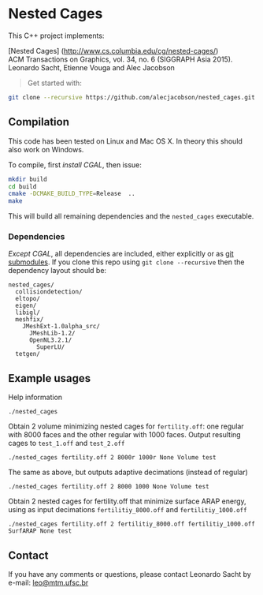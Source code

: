 # Nested Cages 

This C++ project implements:

[Nested Cages] (http://www.cs.columbia.edu/cg/nested-cages/)  
ACM Transactions on Graphics, vol. 34, no. 6 (SIGGRAPH Asia 2015).  
Leonardo Sacht, Etienne Vouga and Alec Jacobson

> Get started with:
>
```bash
git clone --recursive https://github.com/alecjacobson/nested_cages.git
```

## Compilation

This code has been tested on Linux and Mac OS X. In theory this should also
work on Windows.

To compile, first _install CGAL_, then issue:

```bash
mkdir build
cd build
cmake -DCMAKE_BUILD_TYPE=Release  ..
make
```

This will build all remaining dependencies and the `nested_cages` executable.

### Dependencies

_Except CGAL_, all dependencies are included, either explicitly or as [git
submodules](https://git-scm.com/docs/git-submodule). If you clone this repo
using `git clone --recursive` then the dependency layout should be:

    nested_cages/
      collisiondetection/
      eltopo/
      eigen/
      libigl/
      meshfix/
        JMeshExt-1.0alpha_src/
          JMeshLib-1.2/
          OpenNL3.2.1/
            SuperLU/
      tetgen/


## Example usages

Help information

    ./nested_cages

Obtain 2 volume minimizing nested cages for `fertility.off`: one regular with
8000 faces and the other regular with 1000 faces. Output resulting cages to
`test_1.off` and `test_2.off`

    ./nested_cages fertility.off 2 8000r 1000r None Volume test

The same as above, but outputs adaptive decimations (instead of regular)

    ./nested_cages fertility.off 2 8000 1000 None Volume test

Obtain 2 nested cages for fertility.off that minimize surface ARAP energy,
using as input decimations `fertilitiy_8000.off` and `fertilitiy_1000.off`

    ./nested_cages fertility.off 2 fertilitiy_8000.off fertilitiy_1000.off SurfARAP None test

## Contact

If you have any comments or questions, please contact Leonardo Sacht by e-mail:
leo@mtm.ufsc.br

